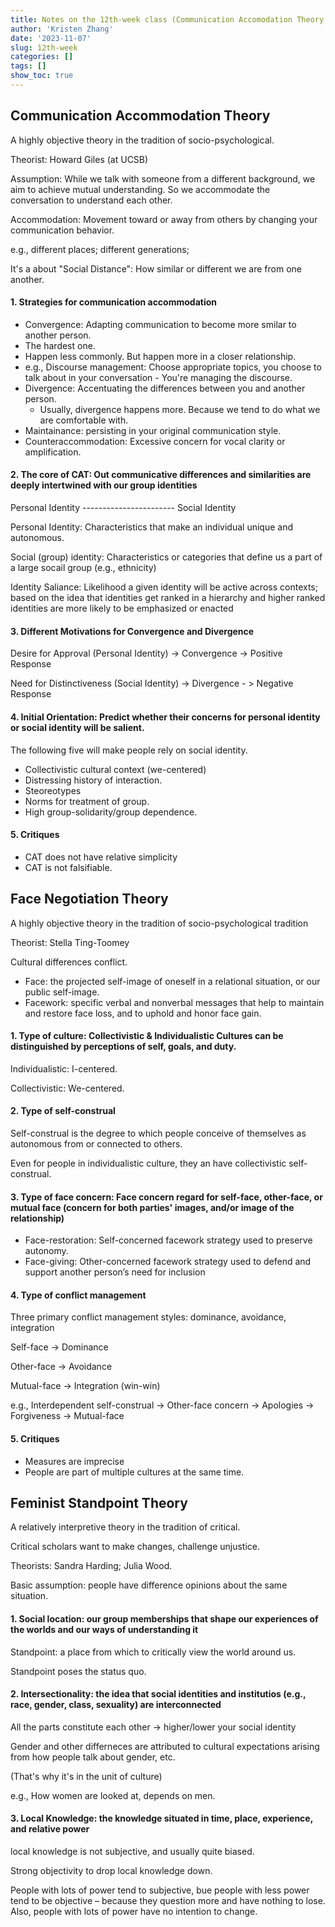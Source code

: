 ```yaml
---
title: Notes on the 12th-week class (Communication Accomodation Theory + Face Negotiation Theory)
author: 'Kristen Zhang'
date: '2023-11-07'
slug: 12th-week
categories: []
tags: []
show_toc: true
---
```


## Communication Accommodation Theory

A highly objective theory in the tradition of socio-psychological.

Theorist: Howard Giles (at UCSB)

Assumption: While we talk with someone from a different background, we aim to achieve mutual understanding. So we accommodate the conversation to understand each other.

Accommodation: Movement toward or away from others by changing your communication behavior.

e.g., different places; different generations; 

It's a about "Social Distance": How similar or different we are from one another.

#### 1. Strategies for communication accommodation

-  Convergence: Adapting communication to become more smilar to another person.
  - The hardest one.
  - Happen less commonly. But happen more in a closer relationship.
  - e.g., Discourse management: Choose appropriate topics, you choose to talk about in your conversation - You're managing the discourse.
- Divergence: Accentuating the differences between you and another person.
  - Usually, divergence happens more. Because we tend to do what we are comfortable with.
- Maintainance: persisting in your original communication style.
- Counteraccommodation: Excessive concern for vocal clarity or amplification.

#### 2. The core of CAT: Out communicative differences and similarities are deeply intertwined with our group identities

Personal Identity -----------------------  Social Identity

Personal Identity: Characteristics that make an individual unique and autonomous.

Social (group) identity: Characteristics or categories that define us a part of a large socail group (e.g., ethnicity)

Identity Saliance: Likelihood a given identity will be active across contexts; based on the idea that identities get ranked in a hierarchy and higher ranked identities are more likely to be emphasized or enacted

#### 3. Different Motivations for Convergence and Divergence

Desire for Approval (Personal Identity) -> Convergence -> Positive Response 

Need for Distinctiveness (Social Identity) -> Divergence - > Negative Response 

#### 4. Initial Orientation: Predict whether their concerns for personal identity or social identity will be salient.

The following five will make people rely on social identity.

- Collectivistic cultural context (we-centered)
- Distressing history of interaction.
- Steoreotypes
- Norms for treatment of group.
- High group-solidarity/group dependence.

#### 5. Critiques

- CAT does not have relative simplicity
- CAT is not falsifiable.

## Face Negotiation Theory

A highly objective theory in the tradition of socio-psychological tradition

Theorist: Stella Ting-Toomey

Cultural differences conflict.

- Face: the projected self-image of oneself in a relational situation, or our public self-image.
- Facework: specific verbal and nonverbal messages that help to maintain and restore face loss, and to uphold and honor face gain.

#### 1. Type of culture: Collectivistic & Individualistic Cultures can be distinguished by perceptions of self, goals, and duty.

Individualistic: I-centered.

Collectivistic: We-centered.

#### 2. Type of self-construal

Self-construal is the degree to which people conceive of themselves as autonomous from or connected to others.

Even for people in individualistic culture, they an have collectivistic self-construal.

#### 3. Type of face concern: Face concern regard for self-face, other-face, or mutual face (concern for both parties' images, and/or image of the relationship)

- Face-restoration: Self-concerned facework strategy used to preserve autonomy.
- Face-giving: Other-concerned facework strategy used to defend and support another person’s need for inclusion

#### 4. Type of conflict management

Three primary conflict management styles: dominance, avoidance, integration

Self-face -> Dominance

Other-face -> Avoidance

Mutual-face -> Integration (win-win)

e.g., Interdependent self-construal -> Other-face concern -> Apologies -> Forgiveness -> Mutual-face

#### 5. Critiques

- Measures are imprecise
- People are part of multiple cultures at the same time.

## Feminist Standpoint Theory

A relatively interpretive theory in the tradition of critical.

Critical scholars want to make changes, challenge unjustice.

Theorists: Sandra Harding; Julia Wood.

Basic assumption: people have difference opinions about the same situation.

#### 1. Social location: our group memberships that shape our experiences of the worlds and our ways of understanding it

Standpoint: a place from which to critically view the world around us.

Standpoint poses the status quo.

#### 2. Intersectionality: the idea that social identities and institutios (e.g., race, gender, class, sexuality) are interconnected

All the parts constitute each other -> higher/lower your social identity

Gender and other differneces are attributed to cultural expectations arising from how people talk about gender, etc.

(That's why it's in the unit of culture)

e.g., How women are looked at, depends on men.

#### 3. Local Knowledge: the knowledge situated in time, place, experience, and relative power

local knowledge is not subjective, and usually quite biased.

Strong objectivity to drop local knowledge down.

People with lots of power tend to subjective, bue people with less power tend to be objective – because they question more and have nothing to lose. Also, people with lots of power have no intention to change.



